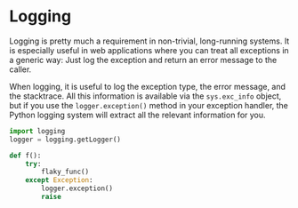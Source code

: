 # Logging

Logging is pretty much a requirement in non-trivial, long-running systems.
It is especially useful in web applications where you can treat all exceptions in a generic way:
Just log the exception and return an error message to the caller.

When logging, it is useful to log the exception type, the error message, and the stacktrace.
All this information is available via the `sys.exc_info` object, but if you use the `logger.exception()` method in your exception handler, the Python logging system will extract all the relevant information for you.

```python
import logging
logger = logging.getLogger()

def f():
	try:
		flaky_func()
	except Exception:
		logger.exception()
		raise
```
